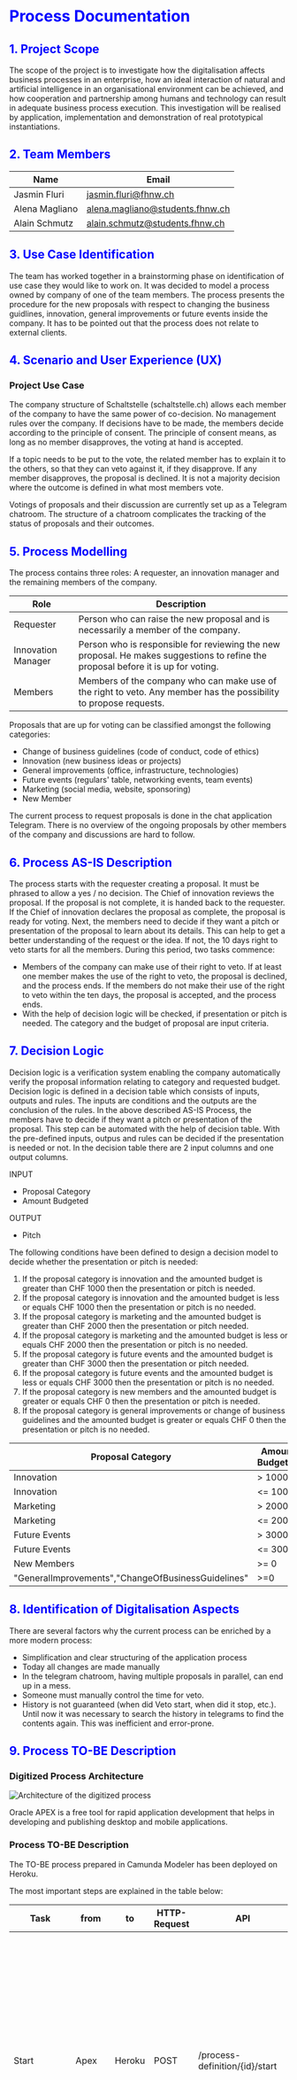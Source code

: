 # <span style="color:blue">**Process Documentation**</span>

## <span style="color:blue">1. Project Scope</span>
The scope of the project is to investigate how the digitalisation affects business processes in an enterprise, how an ideal interaction of natural and artificial intelligence in an organisational environment can be achieved, and how cooperation and partnership among humans and technology can result in adequate business process execution. This investigation will be realised by application, implementation and demonstration of real prototypical instantiations.

## <span style="color:blue">2. Team Members</span>

| Name | Email |
|---|---|
| Jasmin Fluri  | jasmin.fluri@fhnw.ch |
| Alena Magliano | alena.magliano@students.fhnw.ch |
| Alain Schmutz | alain.schmutz@students.fhnw.ch |

## <span style="color:blue">3. Use Case Identification</span>
The team has worked together in a brainstorming phase on identification of use case they would like to work on. It was decided to model a process owned by company of one of the team members. The process presents the procedure for the new proposals with respect to changing the business guidlines, innovation, general improvements or future events inside the company. It has to be pointed out that the process does not relate to external clients.


## <span style="color:blue">4. Scenario and User Experience (UX)

### Project Use Case

The company structure of Schaltstelle (schaltstelle.ch) allows each member of the company to have the same power of co-decision. No management rules over the company. If decisions have to be made, the members decide according to the principle of consent. The principle of consent means, as long as no member disapproves, the voting at hand is accepted. 

If a topic needs to be put to the vote, the related member has to explain it to the others, so that they can veto against it, if they disapprove. If any member disapproves, the proposal is declined. It is not a majority decision where the outcome is defined in what most members vote. 

Votings of proposals and their discussion are currently set up as a Telegram chatroom. The structure of a chatroom complicates the tracking of the status of proposals and their outcomes.

## <span style="color:blue">5. Process Modelling


The process contains three roles: A requester, an innovation manager and the remaining members of the company.

| Role | Description |
|---|---|
| Requester | Person who can raise the new proposal and is necessarily a member of the company. |
| Innovation Manager | Person who is responsible for reviewing the new proposal. He makes suggestions to refine the proposal before it is up for voting. |
| Members | Members of the company who can make use of the right to veto. Any member has the possibility to propose requests. |


 Proposals that are up for voting can be classified amongst the following categories: 
 * Change of business guidelines (code of conduct, code of ethics)
 * Innovation (new business ideas or projects)
 * General improvements (office, infrastructure, technologies)
 * Future events (regulars' table, networking events, team events)
 * Marketing (social media, website, sponsoring)
 * New Member

The current process to request proposals is done in the chat application Telegram. There is no overview of the ongoing proposals by other members of the company and discussions are hard to follow.

## <span style="color:blue">6. Process AS-IS Description</span>


The process starts with the requester creating a proposal. It must be phrased to allow a yes / no decision. The Chief of innovation reviews the proposal. If the proposal is not complete, it is handed back to the requester. If the Chief of innovation declares the proposal as complete, the proposal is ready for voting. Next, the members need to decide if they want a pitch or presentation of the proposal to learn about its details. This can help to get a better understanding of the request or the idea. If not, the 10 days right to veto starts for all the members. During this period, two tasks commence: 
- Members of the company can make use of their right to veto. If at least one member makes the use of the right to veto, the proposal is declined, and the process ends. If the members do not make their use of the right to veto within the ten days, the proposal is accepted, and the process ends.
- With the help of decision logic will be checked, if presentation or pitch is needed. The category and the budget of proposal are input criteria.



## <span style="color:blue">7. Decision Logic</span>


Decision logic is a verification system enabling the company automatically verify the proposal information relating to category and requested budget. Decision logic is defined in a decision table which consists of inputs, outputs and rules. The inputs are conditions and the outputs are the conclusion of the rules. In the above described AS-IS Process, the members have to decide if they want a pitch or presentation of the proposal. This step can be automated with the help of decision table. With the pre-defined inputs, outpus and rules can be decided if the presentation is needed or not.
In the decision table there are 2 input columns and one output columns.

INPUT                     
* Proposal Category        
* Amount Budgeted

OUTPUT
 * Pitch

The following conditions have been defined to design a decision model to decide whether the presentation or pitch is needed:
1. If the proposal category is innovation and the amounted budget is greater than CHF 1000 then the presentation or pitch is needed.
2. If the proposal category is innovation and the amounted budget is less or equals CHF 1000 then the presentation or pitch is no needed. 
3. If the proposal category is marketing and the amounted budget is greater than CHF 2000 then the presentation or pitch needed.
4. If the proposal category is marketing and the amounted budget is less or equals CHF 2000 then the presentation or pitch is no needed.
5. If the proposal category is future events and the amounted budget is greater than CHF 3000 then the presentation or pitch needed.
6. If the proposal category is future events and the amounted budget is less or equals CHF 3000 then the presentation or pitch is no needed. 
7. If the proposal category is new members and the amounted budget is greater or equals CHF 0 then the presentation or pitch is needed.
8. If the proposal category is general improvements or change of business guidelines and the amounted budget is greater or equals CHF 0 then the presentation or pitch is no needed. 

|Proposal Category | Amount Budgeted | Decision Outcome|
|---|---|---|
| Innovation | > 1000 |true|
| Innovation | <= 1000 |false|
| Marketing | > 2000 |true|
| Marketing | <= 2000 |false|
| Future Events | > 3000 |true|
| Future Events | <= 3000 |false|
| New Members | >= 0 |true|
|"GeneralImprovements","ChangeOfBusinessGuidelines"|>=0 |false|

## <span style="color:blue">8. Identification of Digitalisation Aspects</span>
There are several factors why the current process can be enriched by a more modern process:
* Simplification and clear structuring of the application process
* Today all changes are made manually
* In the telegram chatroom, having multiple proposals in parallel, can end up in a mess.
* Someone must manually control the time for veto.
* History is not guaranteed (when did Veto start, when did it stop, etc.). Until now it was necessary to search the history in telegrams to find the contents again. This was inefficient and error-prone.


## <span style="color:blue">9. Process TO-BE Description</span>

### Digitized Process Architecture


![Architecture of the digitized process](architecture/architecture-model.jpg "Architecture of the digitized process")


Oracle APEX is a free tool for rapid application development that helps in developing and publishing desktop and mobile applications.



### Process TO-BE Description

The TO-BE process prepared in Camunda Modeler has been deployed on Heroku.

The most important steps are explained in the table below:

| Task | from | to | HTTP-Request | API | Description |
| --- | --- | --- | --- | --- | --- |
| Start | Apex | Heroku | POST | /process-definition/{id}/start | The trigger starting the process is when a requestor creates a new proposal in the front-end application provided by APEX. To retrieve application data for the business process on Heroku, the API created in Apex is exposed and consumed. |
| Inform Chief of Innovation | Heroku | Apex | POST | /sendMail | As soon as an applicant has submitted a new proposal, the Chief of Innovation is being informed via e-mail notification. Apex is triggered by Heroku, which then triggers the sending of mail. |
| Review of Proposal | Apex | Apex | - | - | The Chief of Innovation then reviews the proposal in a manual process. The result of the check is then being updated. The review date, proposal state, review state and the isReviewed flag is being set.|
| Receive Review Outcome | Apex | Heroku | POST | /execution/{id}/signal | As soon as the Chief of Innovation has given an answer to the proposal, the Camunda process is triggered. The CIO can either accept or decline the response, depending on whether it is complete or not. |
| Inform Requester | Heroku | Apex | POST | /sendMail | In case that the proposal is not completed, the requestor will be informed to complete the request. |
| Adapt Proposal | Apex | Apex | - | - | The requestor adapts the proposal. |
| Proposal submitted | Apex | Heroku | POST | /execution/{id}/signal | As soon as the adapted Proposal is submitted in APEX, Heroku will trigger the Mail sending. The Chief of Innovation will automatically be informed again and receive a notification email that a request has been adapted and is ready for review. Then the process starts again as described above, where the CIO needs to review the proposal. |
| Set Veto start time | Heroku | Apex | POST | /setVetoStartDate | If the proposal is complete and there's nothing to add from requesters side, the 10 days right to veto starts for all the members. The start date of the right to veto will be updated in APEX by using HTTP POST API. |
| Inform Members to Veto | Heroku | Apex | POST | /sendMail | The members will be informed about starting the right to veto. During these 10 days, two activities can occur: 1) Members of the company can make use of their right to veto. 2) With the help of decision logic will be checked, if presentation or pitch is needed.|
| Members can Veto | Apex | Apex | - | - | The 10 days right to veto will be not interrupted by any cases. Any member of company can make use of its right to veto. _Veto happens in APEX. If a Veto is submitted, a Request to Heroku is made._ |
| Veto submitted | Apex | Heroku | POST | /execution/{id}/signal | As soon as at least one member vetoed, the process will be terminated. |
| Proposal is declined | Heroku | Apex | POST | /setProposalStatus | The result of the process – acceptance or declination of proposal – is updated in APEX. |
| Business Rule if Presentation is needed | Heroku | Heroku | - | - | The decision table is used to decide whether a presentation of the requester is necessary or not. If a presentation or pitch is necessary, the requester prepares the pitch or presentation.|
| Update Decision | Heroku | Apex | POST | /isPitchNeeded | Sets the flag whether a presentation is required or not.|
| Inform Requester about Presentation | Heroku | Apex | POST | /sendMail | Requester is informed to make a Presentation about his Request. |
| Organization of Pitch or Presentation | User | User | - | - | Requester then need to prepare the presentation within the 10 days, even if the request can still be rejected with a veto and therefore its preparation would be useless. |
| Proposal is accepted | Heroku | Apex | POST | /setProposalStatus | The result of the process – acceptance or declination of proposal – is updated in APEX.|
| Inform members and requester | Heroku | Apex | POST | /sendMail | Members and Requester are informed about the outcome of the proposal process via Email. |
| End | - | - | - | - | The process ends. |



## <span style="color:blue">10. Deployement of External Services </span>



### APEX Frontend
The frontend allows the Schaltstelle Members to create and modify the proposals. It serves as the process GUI. 

### APEX REST Endpoints

All the APEX REST Endpoints for the proposal application are located under the proposal module: 

[https://apex.oracle.com/pls/apex/schaltstelle/proposal/](https://apex.oracle.com/pls/apex/schaltstelle/proposal/)



#### Ressources

|Ressource URI|Method|Parameters|
|---|---|---|
|sendMail|POST|IN - ccEmail <br> IN - emailBody <br> IN - emailBodyHTML  <br> IN - emailSubject <br> IN - fromEmail <br>  IN - toEmail |
|isPitchNeeded|POST|IN - id <br> IN - is_pitch_needed <br> OUT - status |
|setProposalStatus|POST|IN - id <br> IN - proposal_status <br> OUT - status <br> OUT - location  |
|setVetoStartDate|POST|IN - id <br> IN - veto_start_date   <br> OUT - status  |

### Oracle Database

The data is stored in an Oracle database. To access and update the data the REST Endpoint described above can be used. 

![Database Entity Relationships](architecture/db-model.jpg "Database Entity Relationships")

#### Proposal Table 

| Column Name| Datatype | Nullable | Description |
|---|---|---|---|
|ID|NUMBER|No|Primary Key of the Proposal Table |
|TITLE|VARCHAR2(500)|No|Title of a Proposal|
|DESCRIPTION|VARCHAR2(4000)|Yes|Description of a Proposal|
|APPLICANT|VARCHAR2(100)|No|Applicant of a Proposal - This value is filled automatically with the username of the APEX User|
|BUDGET|NUMBER|Yes|Budget of the proposal|
|CATEGORY|VARCHAR2(255)|No|Category of the proposal - Value is filled with a Dropdown field in the APEX form|
|LINKS|VARCHAR2(4000)|Yes|Additional links for the proposals to external sources|
|SUBMISSION_DATE|TIMESTAMP(6)|No|Submission date of the proposal - This value is automatically filled by the APEX form at the submission of the proposal|
|PROPOSAL_STATUS|VARCHAR2(100)|No|Status of the proposal - This value is initially set by the APEX form. During the process Camunda is tracking the proposal status. - Created / Reviewed / Declined / Accepted / ... |
|IS_REVIEWED|VARCHAR2(50)|Yes|Flag if the proposal is reviewed - Yes / No|
|REVIEW_DATE|TIMESTAMP(6)|Yes|Date of the Review|
|REVIEW_STATUS|VARCHAR2(100)|Yes|Outcome of the review - Approved / Denied|
|IS_PITCH_NEEDED|VARCHAR2(50)|Yes|Flag if Pitch is needed - Yes / No|
|VETO_START_DATE|TIMESTAMP(6)|Yes|Date from when the veto timeframe starts|
|HAS_VETO|VARCHAR2(50)|Yes|Outcome if proposal has a veto - Yes / No|

## <span style="color:blue">11. Deployment of Project</span>
The project is deployed from camunda modeler to Herokuapp via button "deploy current diagram". In the section "Cockpit" in Herokuapp, the new instance of the process appears with associated Definition and Deployment ID. Definition ID is essential for starting the process from APEX. For that purpose, the trigger with associated procedure has been set up in APEX. In addition, 3 triggers with assosiated procedures have been set up in APEX to trigger message intermediate throw events in Herokuapp.

## <span style="color:blue">12. Testing of API's</span> 
The all API endpoints were tested in POSTMAN. The tables below present tested URL's representing API endpoints we are working with. Due to the better readability, two tables where created, whereby the first table presents methods with respective URL's and the second table lists the assosiated bodies which allow to specify the data we need to send with a request. We use raw body data to send anything as text. The format of our data is JSON. 

#### API Endpoints

| ID| Name | Method | URL | 
|---|---|---|---|
|1|Process Start|POST|https://emmentaler.herokuapp.com/rest/process-definition/digibp-tobe:2:70314c02-9de2-11ea-9c51-da029e11a7df/start?|
|2|Send Mail|POST|https://apex.oracle.com/pls/apex/schaltstelle/proposal/sendMail|
|3|Review Outcome Received|POST|https://emmentaler.herokuapp.com/rest/message|
|4|Proposal Submitted|POST|https://emmentaler.herokuapp.com/rest/message|
|5|Veto Received|POST|https://emmentaler.herokuapp.com/rest/message|
|6|Proposal Status|POST|https://apex.oracle.com/pls/apex/schaltstelle/proposal/setProposalStatus|
|7|Set Veto Start Date|POST|https://apex.oracle.com/pls/apex/schaltstelle/proposal/setVetoStartDate|
|8|Pitch Needed|POST|https://apex.oracle.com/pls/apex/schaltstelle/proposal/setProposalStatus|


#### Assosiated Bodies

<table>
<tr>
<th>
ID
</th>
<th>
Body
</th>
</tr>

<tr>

<td>
1
</td>

<td>
<pre>
{ 
  "variables": {
    "email" : {
        "value" : "jasmin.fluri@students.fhnw.ch",
        "type": "String"
    },
    "requester" : {
        "value" : "alain.schmutz@students.fhnw.ch",
        "type": "String"
    },
    "budget" : {
        "value" : 5000,
        "type": "Integer"
    },
    "proposalId" : {
        "value" : 361,
        "type": "Integer"
    },
    "category" : {
        "value" : "Innovation",
        "type": "String"
    }
  },
 "businessKey" : "proposalProcessAPEX"
} 
</pre>
</td>

</tr>

<tr><td>2</td><td>
<pre>{
    "toEmail": "alena.magliano@students.fhnw.ch",
    "fromEmail": "alena.magliano@students.fhnw.ch",
    "ccEmail": "alena.magliano@students.fhnw.ch",
    "emailSubject": "This is a Test from Postman",
    "emailBody": "This is a Postman Test",
    "emailBodyHTML": "This is a <b>Postman</b> Test"
}</pre>
</td></tr>

<tr><td>3</td><td><pre>{
  "messageName" : "ReceiveReviewOutcome",
  "businessKey" : "proposalProcessAPEX",
  "processVariables" : {
    "complete" : {"value" : "true", "type": "String"
                     }
  },
  "resultEnabled": true
}</pre></td></tr>

<tr><td>4</td><td><pre>{
  "messageName" : "ProposalSubmitted",
  "businessKey" : "proposalProcessAPEX",
  "processVariables" : {
    "edited" : {"value" : "true", "type": "String"
                     }
  },
  "resultEnabled": true
}</pre></td></tr>

<tr><td>5</td><td><pre>{
  "messageName" : "ReceiveVeto",
  "businessKey" : "proposalProcessAPEX",
  "processVariables" : {
    "veto" : {"value" : "Yes", "type": "String"
                     }
  },
  "resultEnabled": true
}</pre></td></tr>

<tr><td>6</td><td><pre>{
	"id": "361",
	"proposal_status" : "Accepted"
}</pre></td></tr>

<tr><td>7</td><td><pre>{
	"id": "361",
	"veto_start_date" : "2020-06-01T18:25:43.511Z"
}</pre></td></tr>

<tr><td>8</td><td><pre>{
	"id": "361",
	"is_pitch_needed" : "true"
}</pre></td></tr>


</table>



## <span style="color:blue">13. Summary</span>
There was no structured process for submission and handling of new and existing proposals in the company. The proposals were submitted and handled in Telegram chatroom, which made an overview more difficult.
With the redesigned and digitized process, the submission and handling of proposals is made easier. The requestor can submit the proposals via user-friendly fronted application APEX and review the status of proposals at every time. Additionally, in case that something is not clear, the requestor can make use of the implemented chatbot. The notifications are sent via email so there is no need anymore for using Telegram chatroom. Also the approver approves the proposals in APEX and can easily check e.g. how many proposals are pending or finished. The employees make the use of right to VETO via APEX. The new functionality whether presentation or pitch is needed is done with the help of automated decision logic.
In conclusion, the new digitalized process brings clear advantages over the old process.